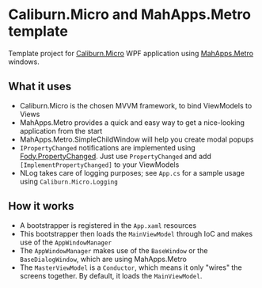 # Caliburn.Micro and MahApps.Metro template

Template project for [Caliburn.Micro](https://github.com/Caliburn-Micro/Caliburn.Micro) WPF application using [MahApps.Metro](https://github.com/MahApps/MahApps.Metro) windows.

## What it uses

* Caliburn.Micro is the chosen MVVM framework, to bind ViewModels to Views
* MahApps.Metro provides a quick and easy way to get a nice-looking application from the start
* MahApps.Metro.SimpleChildWindow will help you create modal popups
* `IPropertyChanged` notifications are implemented using [Fody.PropertyChanged](https://github.com/Fody/PropertyChanged). Just use `PropertyChanged` and add `[ImplementPropertyChanged]` to your ViewModels
* NLog takes care of logging purposes; see `App.cs` for a sample usage using `Caliburn.Micro.Logging`

## How it works

* A bootstrapper is registered in the `App.xaml` resources
* This bootstrapper then loads the `MainViewModel` through IoC and makes use of the `AppWindowManager`
* The `AppWindowManager` makes use of the `BaseWindow` or the `BaseDialogWindow`, which are using MahApps.Metro
* The `MasterViewModel` is a `Conductor`, which means it only "wires" the screens together. By default, it loads the `MainViewModel`.
